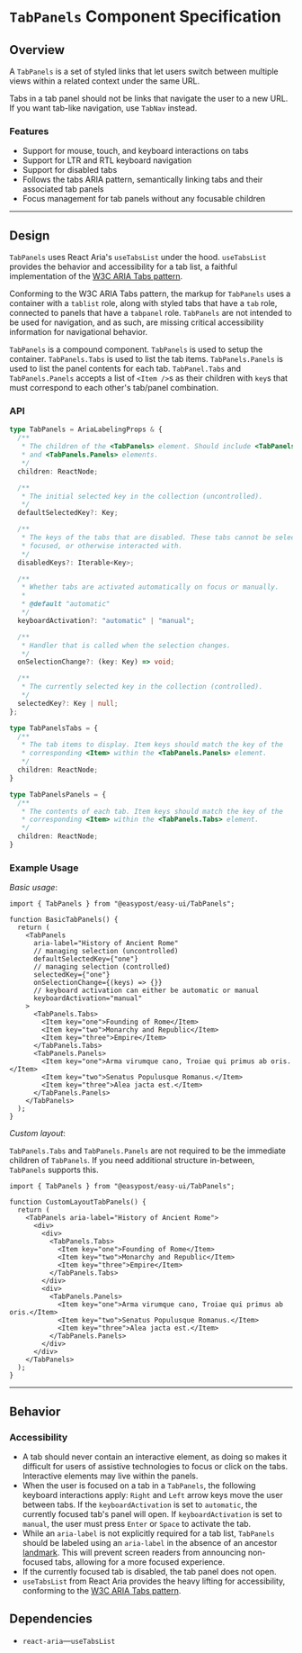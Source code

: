 # `TabPanels` Component Specification

## Overview

A `TabPanels` is a set of styled links that let users switch between multiple views within a related context under the same URL.

Tabs in a tab panel should not be links that navigate the user to a new URL. If you want tab-like navigation, use `TabNav` instead.

### Features

- Support for mouse, touch, and keyboard interactions on tabs
- Support for LTR and RTL keyboard navigation
- Support for disabled tabs
- Follows the tabs ARIA pattern, semantically linking tabs and their associated tab panels
- Focus management for tab panels without any focusable children

---

## Design

`TabPanels` uses React Aria's `useTabsList` under the hood. `useTabsList` provides the behavior and accessibility for a tab list, a faithful implementation of the [W3C ARIA Tabs pattern](https://www.w3.org/WAI/ARIA/apg/patterns/tabs/).

Conforming to the W3C ARIA Tabs pattern, the markup for `TabPanels` uses a container with a `tablist` role, along with styled tabs that have a `tab` role, connected to panels that have a `tabpanel` role. `TabPanels` are not intended to be used for navigation, and as such, are missing critical accessibility information for navigational behavior.

`TabPanels` is a compound component. `TabPanels` is used to setup the container. `TabPanels.Tabs` is used to list the tab items. `TabPanels.Panels` is used to list the panel contents for each tab. `TabPanel.Tabs` and `TabPanels.Panels` accepts a list of `<Item />`s as their children with `key`s that must correspond to each other's tab/panel combination.

### API

```ts
type TabPanels = AriaLabelingProps & {
  /**
   * The children of the <TabPanels> element. Should include <TabPanels.Tabs>
   * and <TabPanels.Panels> elements.
   */
  children: ReactNode;

  /**
   * The initial selected key in the collection (uncontrolled).
   */
  defaultSelectedKey?: Key;

  /**
   * The keys of the tabs that are disabled. These tabs cannot be selected,
   * focused, or otherwise interacted with.
   */
  disabledKeys?: Iterable<Key>;

  /**
   * Whether tabs are activated automatically on focus or manually.
   *
   * @default "automatic"
   */
  keyboardActivation?: "automatic" | "manual";

  /**
   * Handler that is called when the selection changes.
   */
  onSelectionChange?: (key: Key) => void;

  /**
   * The currently selected key in the collection (controlled).
   */
  selectedKey?: Key | null;
};

type TabPanelsTabs = {
  /**
   * The tab items to display. Item keys should match the key of the
   * corresponding <Item> within the <TabPanels.Panels> element.
   */
  children: ReactNode;
}

type TabPanelsPanels = {
  /**
   * The contents of each tab. Item keys should match the key of the
   * corresponding <Item> within the <TabPanels.Tabs> element.
   */
  children: ReactNode;
}
```

### Example Usage

_Basic usage_:

```tsx
import { TabPanels } from "@easypost/easy-ui/TabPanels";

function BasicTabPanels() {
  return (
    <TabPanels
      aria-label="History of Ancient Rome"
      // managing selection (uncontrolled)
      defaultSelectedKey={"one"}
      // managing selection (controlled)
      selectedKey={"one"}
      onSelectionChange={(keys) => {}}
      // keyboard activation can either be automatic or manual
      keyboardActivation="manual"
    >
      <TabPanels.Tabs>
        <Item key="one">Founding of Rome</Item>
        <Item key="two">Monarchy and Republic</Item>
        <Item key="three">Empire</Item>
      </TabPanels.Tabs>
      <TabPanels.Panels>
        <Item key="one">Arma virumque cano, Troiae qui primus ab oris.</Item>
        <Item key="two">Senatus Populusque Romanus.</Item>
        <Item key="three">Alea jacta est.</Item>
      </TabPanels.Panels>
    </TabPanels>
  );
}
```

_Custom layout_:

`TabPanels.Tabs` and `TabPanels.Panels` are not required to be the immediate children of `TabPanels`. If you need additional structure in-between, `TabPanels` supports this.

```tsx
import { TabPanels } from "@easypost/easy-ui/TabPanels";

function CustomLayoutTabPanels() {
  return (
    <TabPanels aria-label="History of Ancient Rome">
      <div>
        <div>
          <TabPanels.Tabs>
            <Item key="one">Founding of Rome</Item>
            <Item key="two">Monarchy and Republic</Item>
            <Item key="three">Empire</Item>
          </TabPanels.Tabs>
        </div>
        <div>
          <TabPanels.Panels>
            <Item key="one">Arma virumque cano, Troiae qui primus ab oris.</Item>
            <Item key="two">Senatus Populusque Romanus.</Item>
            <Item key="three">Alea jacta est.</Item>
          </TabPanels.Panels>
        </div>
      </div>
    </TabPanels>
  );
}
```

---

## Behavior

### Accessibility

- A tab should never contain an interactive element, as doing so makes it difficult for users of assistive technologies to focus or click on the tabs. Interactive elements may live within the panels.
- When the user is focused on a tab in a `TabPanels`, the following keyboard interactions apply: `Right` and `Left` arrow keys move the user between tabs. If the `keyboardActivation` is set to `automatic`, the currently focused tab's panel will open. If `keyboardActivation` is set to `manual`, the user must press `Enter` or `Space` to activate the tab.
- While an `aria-label` is not explicitly required for a tab list, `TabPanels` should be labeled using an `aria-label` in the absence of an ancestor [landmark](https://www.w3.org/WAI/GL/wiki/Using_ARIA_landmarks_to_identify_regions_of_a_page). This will prevent screen readers from announcing non-focused tabs, allowing for a more focused experience.
- If the currently focused tab is disabled, the tab panel does not open.
- `useTabsList` from React Aria provides the heavy lifting for accessibility, conforming to the [W3C ARIA Tabs pattern](https://www.w3.org/WAI/ARIA/apg/patterns/tabs/).


## Dependencies

- `react-aria`—`useTabsList`
